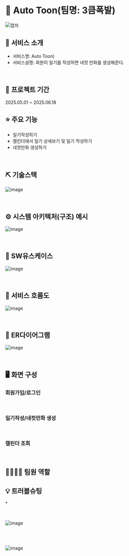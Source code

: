 # 📎 Auto Toon(팀명: 3큼폭발)

![캡처]()




## 👀 서비스 소개
* 서비스명: Auto Toon)
* 서비스설명: 회원이 일기를 작성하면 네컷 만화를 생성해준다.
<br>

## 📅 프로젝트 기간
2025.05.01 ~ 2025.06.18 
<br>

## ⭐ 주요 기능
* 일기작성하기
* 캘린더에서 일기 상세보기 및 일기 작성하기
* 네컷만화 생성하기
<br>

## ⛏ 기술스택

![image](https://github.com/user-attachments/assets/cd79a51d-929b-420f-8740-2f456140147a)


<br>

## ⚙ 시스템 아키텍처(구조) 예시 
![image](https://github.com/user-attachments/assets/45dc3618-44a4-4a6b-bd68-eaad1dd8d789)


<br>

## 📌 SW유스케이스
![image](https://github.com/user-attachments/assets/71ebe37b-4ea2-45ac-8860-d61992224a6a)



<br>

## 📌 서비스 흐름도
![image](https://github.com/user-attachments/assets/1d71bfdc-7ad3-428e-8c6e-25529b7693ae)



<br>

## 📌 ER다이어그램
![image](https://github.com/user-attachments/assets/3ca7b750-475f-4ec6-90f7-785b5554d554)


<br>

## 🖥 화면 구성

### 회원가입/로그인





<br>

### 일기작성/네컷만화 생성





<br>

### 캘린더 조회










<br>

## 👨‍👩‍👦‍👦 팀원 역할




## 💡 트러블슈팅
  
*<br>



<br>

![image](https://github.com/user-attachments/assets/f8192e3c-6e2d-417c-bbab-90df3379c19d)


<br><br>

![image](https://github.com/user-attachments/assets/80a1e725-58a7-4225-8142-7303d4329f34)
